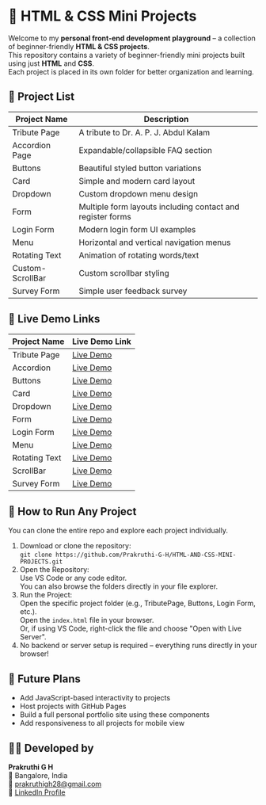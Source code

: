# 🎨 HTML & CSS Mini Projects

Welcome to my **personal front-end development playground** – a collection of beginner-friendly **HTML & CSS projects**.  
This repository contains a variety of beginner-friendly mini projects built using just **HTML** and **CSS**.  
Each project is placed in its own folder for better organization and learning.

## 📁 Project List

| Project Name         | Description                                  |
|----------------------|----------------------------------------------|
| Tribute Page         | A tribute to Dr. A. P. J. Abdul Kalam         |
| Accordion Page       | Expandable/collapsible FAQ section           |
| Buttons              | Beautiful styled button variations           |
| Card                 | Simple and modern card layout                 |
| Dropdown             | Custom dropdown menu design                  |
| Form                 | Multiple form layouts including contact and register forms|
| Login Form           | Modern login form UI examples                              |
| Menu                 | Horizontal and vertical navigation menus           |
| Rotating Text        | Animation of rotating words/text             |
| Custom-ScrollBar     | Custom scrollbar styling                     |
| Survey Form          | Simple user feedback survey                  |

## 🔗 Live Demo Links

| Project Name         | Live Demo Link                                                   |
|----------------------|-----------------------------------------------------------------|
| Tribute Page         | [Live Demo](https://prakruthi-g-h.github.io/HTML-AND-CSS-MINI-PROJECTS/Tribute%20Page/)         |
| Accordion            | [Live Demo](https://prakruthi-g-h.github.io/HTML-AND-CSS-MINI-PROJECTS/Accordion%20Page/)    |
| Buttons              | [Live Demo](https://prakruthi-g-h.github.io/HTML-AND-CSS-MINI-PROJECTS/Buttons/)              |
| Card                 | [Live Demo](https://prakruthi-g-h.github.io/HTML-AND-CSS-MINI-PROJECTS/Card/)                 |
| Dropdown             | [Live Demo](https://prakruthi-g-h.github.io/HTML-AND-CSS-MINI-PROJECTS/Dropdown/)             |
| Form                 | [Live Demo](https://prakruthi-g-h.github.io/HTML-AND-CSS-MINI-PROJECTS/Form/)                 |
| Login Form           | [Live Demo](https://prakruthi-g-h.github.io/HTML-AND-CSS-MINI-PROJECTS/Login%20Form/)         |
| Menu                 | [Live Demo](https://prakruthi-g-h.github.io/HTML-AND-CSS-MINI-PROJECTS/Menu/)                 |
| Rotating Text        | [Live Demo](https://prakruthi-g-h.github.io/HTML-AND-CSS-MINI-PROJECTS/Rotating%20Text/)      |
| ScrollBar            | [Live Demo](https://prakruthi-g-h.github.io/HTML-AND-CSS-MINI-PROJECTS/ScrollBar/)            |
| Survey Form          | [Live Demo](https://prakruthi-g-h.github.io/HTML-AND-CSS-MINI-PROJECTS/Survey%20Form/)        |

## 🚀 How to Run Any Project

You can clone the entire repo and explore each project individually.

1. Download or clone the repository:  
   `git clone https://github.com/Prakruthi-G-H/HTML-AND-CSS-MINI-PROJECTS.git`
2. Open the Repository:  
   Use VS Code or any code editor.  
   You can also browse the folders directly in your file explorer.
3. Run the Project:  
   Open the specific project folder (e.g., TributePage, Buttons, Login Form, etc.).  
   Open the `index.html` file in your browser.  
   Or, if using VS Code, right-click the file and choose "Open with Live Server".
4. No backend or server setup is required – everything runs directly in your browser!

## 🚧 Future Plans

- Add JavaScript-based interactivity to projects  
- Host projects with GitHub Pages  
- Build a full personal portfolio site using these components  
- Add responsiveness to all projects for mobile view

## 👩‍💻 Developed by

**Prakruthi G H**  
📍 Bangalore, India  
📧 prakruthigh28@gmail.com  
🔗 [LinkedIn Profile](https://www.linkedin.com/in/prakruthi-g-h)
